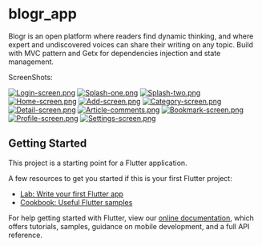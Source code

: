 # blogr_app

Blogr is an open platform where readers find dynamic thinking, and where expert and undiscovered voices can share their writing on any topic.
Build with MVC pattern and Getx for dependencies injection and state management.


ScreenShots:

[![Login-screen.png](https://i.postimg.cc/Gtn8GY55/Login-screen.png)](https://postimg.cc/k6wgdV9Q)
[![Splash-one.png](https://i.postimg.cc/hjGWMPXb/Splash-one.png)](https://postimg.cc/f31rRsjJ)
[![Splash-two.png](https://i.postimg.cc/tRwQtbpW/Splash-two.png)](https://postimg.cc/XXfz4TZY)
[![Home-screen.png](https://i.postimg.cc/6QPJjxnk/Home-screen.png)](https://postimg.cc/CZbQ5tv7)
[![Add-screen.png](https://i.postimg.cc/65cPbNNM/Add-screen.png)](https://postimg.cc/vc1XDkTn)
[![Category-screen.png](https://i.postimg.cc/hG1QTMmQ/Category-screen.png)](https://postimg.cc/bGdvjx3q)
[![Detail-screen.png](https://i.postimg.cc/MK1BzWGY/Detail-screen.png)](https://postimg.cc/zVXvjYKL)
[![Article-comments.png](https://i.postimg.cc/4xBm3nRp/Article-comments.png)](https://postimg.cc/w1R6fqvB)
[![Bookmark-screen.png](https://i.postimg.cc/VsW1wp8C/Bookmark-screen.png)](https://postimg.cc/Jt0ScTtr)
[![Profile-screen.png](https://i.postimg.cc/d1Q6yhhv/Profile-screen.png)](https://postimg.cc/sB85FDP0)
[![Settings-screen.png](https://i.postimg.cc/50WpVFq9/Settings-screen.png)](https://postimg.cc/PLK1bJR0)

## Getting Started

This project is a starting point for a Flutter application.

A few resources to get you started if this is your first Flutter project:

- [Lab: Write your first Flutter app](https://flutter.dev/docs/get-started/codelab)
- [Cookbook: Useful Flutter samples](https://flutter.dev/docs/cookbook)

For help getting started with Flutter, view our
[online documentation](https://flutter.dev/docs), which offers tutorials,
samples, guidance on mobile development, and a full API reference.
